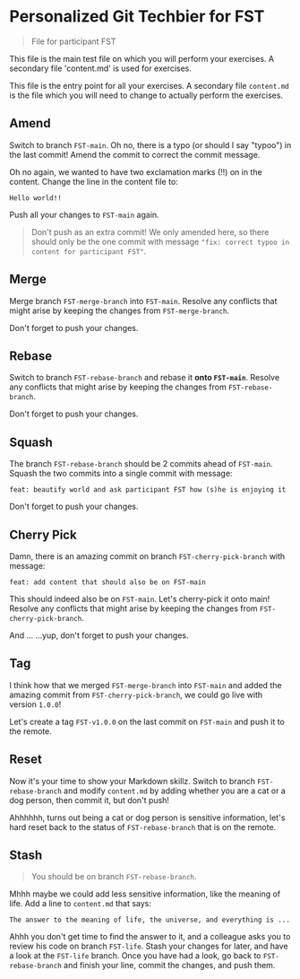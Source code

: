# Personalized Git Techbier for FST

> File for participant FST

This file is the main test file on which you will perform your exercises. A
secondary file 'content.md' is used for  exercises.

This file is the entry point for all your exercises. A secondary file
`content.md` is the file which you will need to change to actually perform the
exercises.

## Amend

Switch to branch `FST-main`. Oh no, there is a typo (or should I say "typoo") in
the last commit! Amend the commit to correct the commit message.

Oh no again, we wanted to have two exclamation marks (!!) on in the content.
Change the line in the content file to:

```
Hello world!!
```

Push all your changes to `FST-main` again.

> Don't push as an extra commit! We only amended here, so there should only be
> the one commit with message
> `"fix: correct typoo in content for participant FST"`.

## Merge

Merge branch `FST-merge-branch` into `FST-main`. Resolve any conflicts that might arise
by keeping the changes from `FST-merge-branch`.

Don't forget to push your changes.

## Rebase

Switch to branch `FST-rebase-branch` and rebase it **onto `FST-main`**. Resolve any
conflicts that might arise by keeping the changes from `FST-rebase-branch`.

Don't forget to push your changes.

## Squash

The branch `FST-rebase-branch` should be 2 commits ahead of `FST-main`. Squash the two
commits into a single commit with message:

```
feat: beautify world and ask participant FST how (s)he is enjoying it
```

Don't forget to push your changes.

## Cherry Pick

Damn, there is an amazing commit on branch `FST-cherry-pick-branch` with message:

```
feat: add content that should also be on FST-main
```

This should indeed also be on `FST-main`. Let's cherry-pick it onto main! Resolve
any conflicts that might arise by keeping the changes from `FST-cherry-pick-branch`.

And ...
...yup, don't forget to push your changes.

## Tag

I think how that we merged `FST-merge-branch` into `FST-main` and added the amazing
commit from `FST-cherry-pick-branch`, we could go live with version `1.0.0`!

Let's create a tag `FST-v1.0.0` on the last commit on `FST-main` and push it to the
remote.

## Reset

Now it's your time to show your Markdown skillz. Switch to branch `FST-rebase-branch`
and modify `content.md` by adding whether you are a cat or a dog person, then
commit it, but don't push!

Ahhhhhh, turns out being a cat or dog person is sensitive information, let's
hard reset back to the status of `FST-rebase-branch` that is on the remote.

## Stash

> You should be on branch `FST-rebase-branch`.

Mhhh maybe we could add less sensitive information, like the meaning of life.
Add a line to `content.md` that says:

```
The answer to the meaning of life, the universe, and everything is ...
```

Ahhh you don't get time to find the answer to it, and a colleague asks you to
review his code on branch `FST-life`. Stash your changes for later, and have a
look at the `FST-life` branch. Once you have had a look, go back to
`FST-rebase-branch` and finish your line, commit the changes, and push them.

